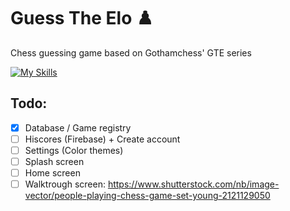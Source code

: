 # Guess The Elo :chess_pawn:
Chess guessing game based on Gothamchess' GTE series

[![My Skills](https://skillicons.dev/icons?i=react,firebase)](https://skillicons.dev)

## Todo:
- [X] Database / Game registry
- [ ] Hiscores (Firebase) + Create account
- [ ] Settings (Color themes)
- [ ] Splash screen
- [ ] Home screen
- [ ] Walktrough screen: https://www.shutterstock.com/nb/image-vector/people-playing-chess-game-set-young-2121129050
